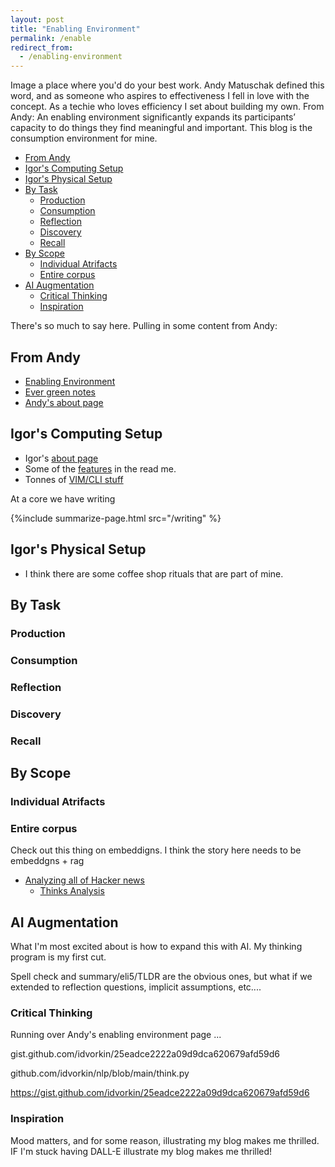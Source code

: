 ```yaml
---
layout: post
title: "Enabling Environment"
permalink: /enable
redirect_from:
  - /enabling-environment
---
```


Image a place where you'd do your best work. Andy Matuschak defined this word, and as someone who aspires to effectiveness I fell in love with the concept. As a techie who loves efficiency I set about building my own. From Andy: An enabling environment significantly expands its participants’ capacity to do things they find meaningful and important. This blog is the consumption environment for mine.

<!-- prettier-ignore-start -->
<!-- vim-markdown-toc GFM -->

- [From Andy](#from-andy)
- [Igor's Computing Setup](#igors-computing-setup)
- [Igor's Physical Setup](#igors-physical-setup)
- [By Task](#by-task)
    - [Production](#production)
    - [Consumption](#consumption)
    - [Reflection](#reflection)
    - [Discovery](#discovery)
    - [Recall](#recall)
- [By Scope](#by-scope)
    - [Individual Atrifacts](#individual-atrifacts)
    - [Entire corpus](#entire-corpus)
- [AI Augmentation](#ai-augmentation)
    - [Critical Thinking](#critical-thinking)
    - [Inspiration](#inspiration)

<!-- vim-markdown-toc -->
<!-- prettier-ignore-end -->

There's so much to say here. Pulling in some content from Andy:

## From Andy

- [Enabling Environment](https://notes.andymatuschak.org/z492hGrHvRvJiEY9UfB4Mby)
- [Ever green notes](https://notes.andymatuschak.org/z5E5QawiXCMbtNtupvxeoEX)
- [Andy's about page](https://notes.andymatuschak.org/About_these_notes)

## Igor's Computing Setup

- Igor's [about page](/about)
- Some of the [features](https://github.com/idvorkin/idvorkin.github.io) in the read me.
- Tonnes of [VIM/CLI stuff](https://github.com/idvorkin/settings)

At a core we have writing

{%include summarize-page.html src="/writing" %}

## Igor's Physical Setup

- I think there are some coffee shop rituals that are part of mine.

## By Task

### Production

### Consumption

### Reflection

### Discovery

### Recall

## By Scope

### Individual Atrifacts

### Entire corpus

Check out this thing on embeddigns. I think the story here needs to be embeddgns + rag

- [Analyzing all of Hacker news](https://blog.wilsonl.in/hackerverse/)
  - [Thinks Analysis](https://gist.github.com/idvorkin/0d6263706d8ca5a102242ed50b3b6047)

## AI Augmentation

What I'm most excited about is how to expand this with AI. My thinking program is my first cut.

Spell check and summary/eli5/TLDR are the obvious ones, but what if we extended to reflection questions, implicit assumptions, etc....

### Critical Thinking

Running over Andy's enabling environment page ...

gist.github.com/idvorkin/25eadce2222a09d9dca620679afd59d6

github.com/idvorkin/nlp/blob/main/think.py

https://gist.github.com/idvorkin/25eadce2222a09d9dca620679afd59d6

### Inspiration

Mood matters, and for some reason, illustrating my blog makes me thrilled. IF I'm stuck having DALL-E illustrate my blog makes me thrilled!
